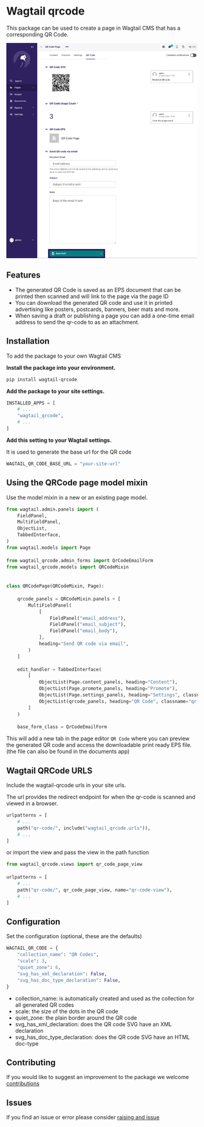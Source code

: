 # Wagtail qrcode

This package can be used to create a page in Wagtail CMS that has a corresponding QR Code.

![Alt text](docs/sample.png?raw=true "Title")

## Features

- The generated QR Code is saved as an EPS document that can be printed then scanned and will link to the page via the page ID
- You can download the generated QR code and use it in printed advertising like posters, postcards, banners, beer mats and more.
- When saving a draft or publishing a page you can add a one-time email address to send the qr-code to as an attachment.

## Installation

To add the package to your own Wagtail CMS

**Install the package into your environment.**

```bash
pip install wagtail-qrcode
```

**Add the package to your site settings.**

```python
INSTALLED_APPS = [
    # ...
    "wagtail_qrcode",
    # ...
]
```

**Add this setting to your Wagtail settings.**

It is used to generate the base url for the QR code

```python
WAGTAIL_QR_CODE_BASE_URL = "your-site-url"
```

## Using the QRCode page model mixin

Use the model mixin in a new or an existing page model.

```python
from wagtail.admin.panels import (
    FieldPanel,
    MultiFieldPanel,
    ObjectList,
    TabbedInterface,
)
from wagtail.models import Page

from wagtail_qrcode.admin_forms import QrCodeEmailForm
from wagtail_qrcode.models import QRCodeMixin


class QRCodePage(QRCodeMixin, Page):

    qrcode_panels = QRCodeMixin.panels + [
        MultiFieldPanel(
            [
                FieldPanel("email_address"),
                FieldPanel("email_subject"),
                FieldPanel("email_body"),
            ],
            heading="Send QR code via email",
        )
    ]

    edit_handler = TabbedInterface(
        [
            ObjectList(Page.content_panels, heading="Content"),
            ObjectList(Page.promote_panels, heading="Promote"),
            ObjectList(Page.settings_panels, heading="Settings", classname="settings"),
            ObjectList(qrcode_panels, heading="QR Code", classname="qr-code"),
        ]
    )

    base_form_class = QrCodeEmailForm
```

This will add a new tab in the page editor `QR Code` where you can preview the generated QR code and access the downloadable print ready EPS file. (the file can also be found in the documents app)

## Wagtail QRCode URLS

Include the wagtail-qrcode urls in your site urls.

The url provides the redirect endpoint for when the qr-code is scanned and viewed in a browser.

```python
urlpatterns = [
    # ...
    path("qr-code/", include("wagtail_qrcode.urls")),
    # ...
]
```

or import the view and pass the view in the path function

```python
from wagtail_qrcode.views import qr_code_page_view

urlpatterns = [
    # ...
    path("qr-code/", qr_code_page_view, name="qr-code-view"),
    # ...
]
```

## Configuration

Set the configuration (optional, these are the defaults)

```python
WAGTAIL_QR_CODE = {
    "collection_name": "QR Codes",
    "scale": 3,
    "quiet_zone": 6,
    "svg_has_xml_declaration": False,
    "svg_has_doc_type_declaration": False,
}
```

- collection_name: is automatically created and used as the collection for all generated QR codes
- scale: the size of the dots in the QR code
- quiet_zone: the plain border around the QR code
- svg_has_xml_declaration: does the QR code SVG have an XML declaration
- svg_has_doc_type_declaration: does the QR code SVG have an HTML doc-type

## Contributing

If you would like to suggest an improvement to the package we welcome [contributions](docs/contrubute.md)

## Issues

If you find an issue or error please consider [raising and issue](https://github.com/nickmoreton/wagtail-qrcode/issues)
